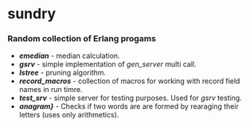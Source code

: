 # sundry
<h3>Random collection of Erlang progams</h3>

<ul>
    <li><b><i>emedian</b></i> - median calculation.</li>
    <li><b><i>gsrv</b></i> - simple implementation of <i>gen_server</i> multi call.</li>
    <li><b><i>lstree</b></i> - pruning algorithm.</li>
    <li><b><i>record_macros</b></i> - collection of macros for working with record field names in run timre.</li>
    <li><b><i>test_srv</b></i> - simple server for testing purposes. Used for <i>gsrv</i> testing.</li>
    <li><b><i>anagram}</b></i> - Checks if two words are are formed by rearaging their letters (uses only arithmetics).</li>

</ul>
